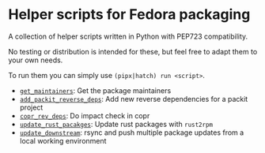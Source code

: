 # Helper scripts for Fedora packaging

A collection of helper scripts written in Python with PEP723 compatibility.

No testing or distribution is intended for these, but feel free to adapt
them to your own needs.

To run them you can simply use `(pipx|hatch) run <script>`.

- [`get_maintainers`](./get_maintainers.py): Get the package maintainers
- [`add_packit_reverse_deps`](./add_packit_reverse_deps.py): Add new reverse dependencies for a packit project
- [`copr_rev_deps`](./copr_rev_deps.py): Do impact check in copr
- [`update_rust_pacakges`](./update_rust_packages.py): Update rust packages with `rust2rpm`
- [`update_downstream`](./update_downstream.py): rsync and push multiple package updates from a local working environment
